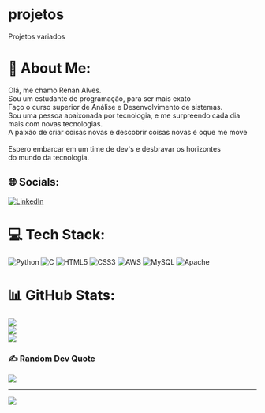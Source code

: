 # projetos
Projetos variados
# 💫 About Me:
Olá, me chamo Renan Alves.<br>Sou um estudante de programação, para ser mais exato<br>Faço o curso superior de Análise e Desenvolvimento de sistemas.<br>Sou uma pessoa apaixonada por tecnologia, e me surpreendo cada dia mais com novas tecnologias.<br>A paixão de criar coisas novas e descobrir coisas novas é oque me move<br><br>Espero embarcar em um time de dev's e desbravar os horizontes<br>do mundo da tecnologia.<br>


## 🌐 Socials:
[![LinkedIn](https://img.shields.io/badge/LinkedIn-%230077B5.svg?logo=linkedin&logoColor=white)](https://linkedin.com/in/linkedin.com/in/renan-alves-da-silva-a53480174) 

# 💻 Tech Stack:
![Python](https://img.shields.io/badge/python-3670A0?style=for-the-badge&logo=python&logoColor=ffdd54) ![C](https://img.shields.io/badge/c-%2300599C.svg?style=for-the-badge&logo=c&logoColor=white) ![HTML5](https://img.shields.io/badge/html5-%23E34F26.svg?style=for-the-badge&logo=html5&logoColor=white) ![CSS3](https://img.shields.io/badge/css3-%231572B6.svg?style=for-the-badge&logo=css3&logoColor=white) ![AWS](https://img.shields.io/badge/AWS-%23FF9900.svg?style=for-the-badge&logo=amazon-aws&logoColor=white) ![MySQL](https://img.shields.io/badge/mysql-%2300f.svg?style=for-the-badge&logo=mysql&logoColor=white) ![Apache](https://img.shields.io/badge/apache-%23D42029.svg?style=for-the-badge&logo=apache&logoColor=white)
# 📊 GitHub Stats:
![](https://github-readme-stats.vercel.app/api?username=RenanAlvesSilva&theme=dracula&hide_border=false&include_all_commits=true&count_private=true)<br/>
![](https://github-readme-streak-stats.herokuapp.com/?user=RenanAlvesSilva&theme=dracula&hide_border=false)<br/>
![](https://github-readme-stats.vercel.app/api/top-langs/?username=RenanAlvesSilva&theme=dracula&hide_border=false&include_all_commits=true&count_private=true&layout=compact)

### ✍️ Random Dev Quote
![](https://quotes-github-readme.vercel.app/api?type=horizontal&theme=radical)

---
[![](https://visitcount.itsvg.in/api?id=RenanAlvesSilva&icon=0&color=0)](https://visitcount.itsvg.in)

<!-- Proudly created with GPRM ( https://gprm.itsvg.in ) -->
